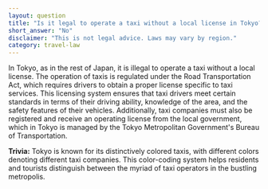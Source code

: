```yaml
---
layout: question
title: "Is it legal to operate a taxi without a local license in Tokyo?"
short_answer: "No"
disclaimer: "This is not legal advice. Laws may vary by region."
category: travel-law
---
```

In Tokyo, as in the rest of Japan, it is illegal to operate a taxi without a local license. The operation of taxis is regulated under the Road Transportation Act, which requires drivers to obtain a proper license specific to taxi services. This licensing system ensures that taxi drivers meet certain standards in terms of their driving ability, knowledge of the area, and the safety features of their vehicles. Additionally, taxi companies must also be registered and receive an operating license from the local government, which in Tokyo is managed by the Tokyo Metropolitan Government's Bureau of Transportation.

**Trivia:** Tokyo is known for its distinctively colored taxis, with different colors denoting different taxi companies. This color-coding system helps residents and tourists distinguish between the myriad of taxi operators in the bustling metropolis.
